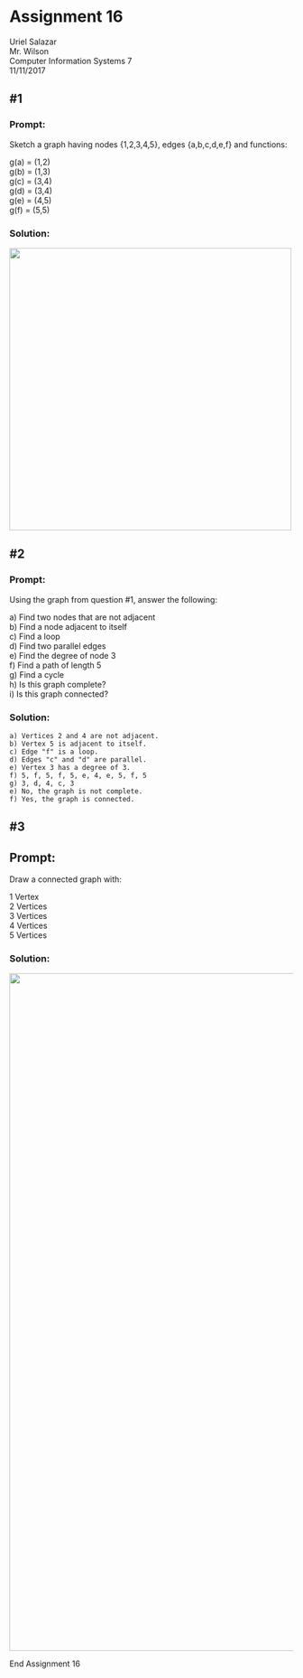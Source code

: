 # Assignment 16

Uriel Salazar  
Mr. Wilson  
Computer Information Systems 7  
11/11/2017

## &#35;1

### Prompt:

Sketch a graph having nodes {1,2,3,4,5}, edges {a,b,c,d,e,f} and functions:  

g(a) = (1,2)  
g(b) = (1,3)  
g(c) = (3,4)  
g(d) = (3,4)  
g(e) = (4,5)  
g(f) = (5,5)  

### Solution:

<img src="https://i.imgur.com/ZoSHyn7.png" width="500" />

## &#35;2

### Prompt:

Using the graph from question #1, answer the following:	
	
a) Find two nodes that are not adjacent  
b) Find a node adjacent to itself  
c) Find a loop  
d) Find two parallel edges  
e) Find the degree of node 3  
f) Find a path of length 5  
g) Find a cycle  
h) Is this graph complete?  
i) Is this graph connected?  
    
### Solution:

```
a) Vertices 2 and 4 are not adjacent.
b) Vertex 5 is adjacent to itself.
c) Edge "f" is a loop.
d) Edges "c" and "d" are parallel.
e) Vertex 3 has a degree of 3.
f) 5, f, 5, f, 5, e, 4, e, 5, f, 5
g) 3, d, 4, c, 3
e) No, the graph is not complete.
f) Yes, the graph is connected.
```

## &#35;3

## Prompt:

Draw a connected graph with:  

1 Vertex  
2 Vertices  
3 Vertices  
4 Vertices  
5 Vertices  

### Solution:

<img src="https://i.imgur.com/XUziWep.png" width="1200" />

End Assignment 16